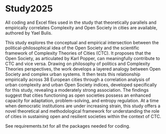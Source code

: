 # Study2025
All coding and Excel files used in the study that theoretically parallels and empirically correlates Complexity and Open Society in cities are available, authored by Yael Bulis.

This study explores the conceptual and empirical intersection between the political-philosophical idea of the Open Society and the scientific framework of Complexity Theories of Cities (CTC). It proposes that the Open Society, as articulated by Karl Popper, can meaningfully contribute to CTC and vice versa. Drawing on philosophy of politics and Complexity Theories perspectives, the work develops a layered analogy between Open Society and complex urban systems. It then tests this relationship empirically across 38 European cities through a correlation analysis of urban complexity and urban Open Society indices, developed specifically for this study, revealing a moderately strong association. The findings suggest that cities functioning as open societies possess an enhanced capacity for adaptation, problem-solving, and entropy regulation. At a time when democratic institutions are under increasing strain, this study offers a novel theoretical and methodological framework for understanding the role of cities in sustaining open and resilient societies within the context of CTC.

See requirements.txt for all the packages needed for coding.
